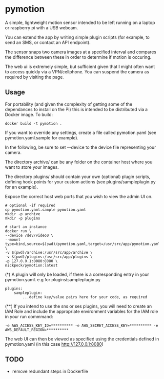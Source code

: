 # pymotion
A simple, lightweight motion sensor intended to be left running on a laptop or raspberry pi with a USB webcam.

You can extend the app by writing simple plugin scripts (for example, to send an SMS, or contact an API endpoint).

The sensor snaps two camera images at a specified interval and compares the difference between these in order to determine if motion is occuring.

The web ui is extremely simple, but sufficient given that I might often want to access quickly via a VPN/cellphone. You can suspend the camera as required by visiting the page.

## Usage
For portability (and given the complexity of getting some of the dependances to install on the Pi) this is intended to be distributed via a Docker image. To build:
~~~
docker build -t pymotion .
~~~
If you want to override any settings, create a file called pymotion.yaml (see pymotion.yaml.sample for example).

In the following, be sure to set --device to the device file representing your camera.

The directory archive/ can be any folder on the container host where you want to store your images.

The directory plugins/ should contain your own (optional) plugin scripts, defining hook points for your custom actions (see plugins/sampleplugin.py for an example).

Expose the correct host web ports that you wish to view the admin UI on.
~~~
# optional -if required
cp pymotion.yaml.sample pymotion.yaml
mkdir -p archive
mkdir -p plugins

# start an instance
docker run \
--device /dev/video0 \
--mount type=bind,source=$(pwd)/pymotion.yaml,target=/usr/src/app/pymotion.yaml \
-v $(pwd)/archive:/usr/src/app/archive \
-v $(pwd)/plugins:/usr/src/app/plugins \ 
-p 127.0.0.1:8080:8080 \
nickpeck/pymotion:latest
~~~

(*) A plugin will only be loaded, if there is a corresponding entry in your pymotion.yaml. e.g for plugins\sampleplugin.py

~~~
plugins:
    sampleplugin:
        ...define key/value pairs here for your code, as required
~~~

(**) If you intend to use the sns or ses plugins, you will need to create an IAM Role and include the appropriate environment variables for the IAM role in your run commmand:
~~~
-e AWS_ACCESS_KEY_ID=********** -e AWS_SECRET_ACCESS_KEY=********** -e AWS_DEFAULT_REGION=**********
~~~

The web UI can then be viewed as specified using the credentials defined in pymotion.yaml (in this case http://127.0.0.1:8080)

## TODO
- remove redundant steps in Dockerfile

